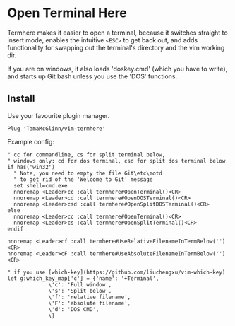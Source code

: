 # Open Terminal Here

Termhere makes it easier to open a terminal, because it switches straight to insert mode,
enables the intuitive `<ESC>` to get back out, and adds functionality for swapping out
the terminal's directory and the vim working dir.

If you are on windows, it also loads 'doskey.cmd' (which you have to write), 
and starts up Git bash unless you use the 'DOS' functions.

## Install

Use your favourite plugin manager.

```
Plug 'TamaMcGlinn/vim-termhere'
```

Example config:

```
" cc for commandline, cs for split terminal below,
" windows only: cd for dos terminal, csd for split dos terminal below
if has('win32')
  " Note, you need to empty the file Git\etc\motd
  " to get rid of the 'Welcome to Git' message
  set shell=cmd.exe
  nnoremap <Leader>cc :call termhere#OpenTerminal()<CR>
  nnoremap <Leader>cd :call termhere#OpenDOSTerminal()<CR>
  nnoremap <Leader>csd :call termhere#OpenSplitDOSTerminal()<CR>
else
  nnoremap <Leader>cc :call termhere#OpenTerminal()<CR>
  nnoremap <Leader>cs :call termhere#OpenSplitTerminal()<CR>
endif

nnoremap <Leader>cf :call termhere#UseRelativeFilenameInTermBelow('')<CR>
nnoremap <Leader>cF :call termhere#UseAbsoluteFilenameInTermBelow('')<CR>

" if you use [which-key](https://github.com/liuchengxu/vim-which-key)
let g:which_key_map['c'] = {'name': '+Terminal',
             \'c': 'Full window',
             \'s': 'Split below',
             \'f': 'relative filename',
             \'F': 'absolute filename',
             \'d': 'DOS CMD',
             \}
```
